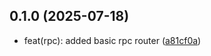 ## 0.1.0 (2025-07-18)

* feat(rpc): added basic rpc router ([a81cf0a](https://github.com/jbsdx/rag-svc/commit/a81cf0a))



